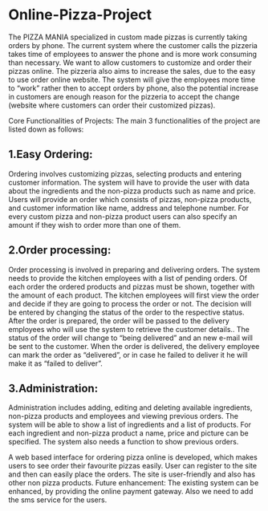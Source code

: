 # Online-Pizza-Project


	
  The PIZZA MANIA specialized in custom made pizzas is currently taking orders by phone. The
current system where the customer calls the pizzeria takes time of employees to answer the
phone and is more work consuming than necessary. We want to allow customers to customize
and order their pizzas online. The pizzeria also aims to increase the sales, due to the easy to use
order online website. The system will give the employees more time to “work” rather then to
accept orders by phone, also the potential increase in customers are enough reason for the
pizzeria to accept the change (website where customers can order their customized pizzas).

Core Functionalities of Projects:
The main 3 functionalities of the project are listed down as follows:

## 1.Easy Ordering:
Ordering involves customizing pizzas, selecting products and entering customer information. The
system will have to provide the user with data about the ingredients and the non-pizza products such as
name and price. Users will provide an order which consists of pizzas, non-pizza products, and customer
information like name, address and telephone number. For every custom pizza and non-pizza product
users can also specify an amount if they wish to order more than one of them.

## 2.Order processing:
Order processing is involved in preparing and delivering orders. The system needs to provide the
kitchen employees with a list of pending orders. Of each order the ordered products and pizzas must be
shown, together with the amount of each product. The kitchen employees will first view the order and
decide if they are going to process the order or not. The decision will be entered by changing the status of
the order to the respective status. After the order is prepared, the order will be passed to the delivery
employees who will use the system to retrieve the customer details.. The status of the order will change to
“being delivered” and an new e-mail will be sent to the customer. When the order is delivered, the
delivery employee can mark the order as “delivered”, or in case he failed to deliver it he will make it as
“failed to deliver”.

## 3.Administration:
Administration includes adding, editing and deleting available ingredients, non-pizza products
and employees and viewing previous orders. The system will be able to show a list of ingredients
and a list of products. For each ingredient and non-pizza product a name, price and picture can
be specified. The system also needs a function to show previous orders.

A web based interface for ordering pizza online is developed, which makes users to see order
their favourite pizzas easily. User can register to the site and then can easily place the orders. The
site is user-friendly and also has other non pizza products.
Future enhancement:
The existing system can be enhanced, by providing the online payment gateway. Also we need to
add the sms service for the users.

